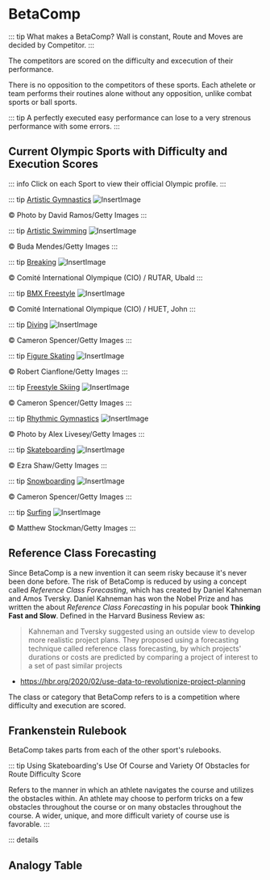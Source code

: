 # BetaComp 

::: tip What makes a BetaComp?
Wall is constant, <route>Route</route> and Moves are decided by Competitor.
:::


The competitors are scored on the difficulty and excecution of their performance.

There is no opposition to the competitors of these sports. Each athelete or team performs their routines alone without any opposition, unlike combat sports or ball sports.

::: tip A perfectly executed easy performance can lose to a very strenous performance with some errors.
:::

## Current Olympic Sports with Difficulty and Execution Scores 

::: info Click on each Sport to view their official Olympic profile. 
:::


::: tip [Artistic Gymnastics](https://olympics.com/en/sports/artistic-gymnastics/)
![InsertImage](/ArtisticGymnastics.png)

© Photo by David Ramos/Getty Images
:::

::: tip [Artistic Swimming](https://olympics.com/en/sports/artistic-swimming/)
![InsertImage](/ArtisticSwimming.png)

© Buda Mendes/Getty Images
:::

::: tip [Breaking](https://olympics.com/en/sports/breaking/)
![InsertImage](/Breaking.png)

© Comité International Olympique (CIO) / RUTAR, Ubald
:::

::: tip [BMX Freestyle](https://olympics.com/en/sports/cycling-bmx-freestyle/)
![InsertImage](/BMX.png)

© Comité International Olympique (CIO) / HUET, John
:::

::: tip [Diving](https://olympics.com/en/sports/diving/)
![InsertImage](/Diving.png)

© Cameron Spencer/Getty Images
:::

::: tip [Figure Skating](https://olympics.com/en/sports/figure-skating/)
![InsertImage](/Figureskating.png)

© Robert Cianflone/Getty Images
:::

::: tip [Freestyle Skiing](https://olympics.com/en/sports/freestyle-skiing/)
![InsertImage](/Ski.png)

© Cameron Spencer/Getty Images
:::

::: tip [Rhythmic Gymnastics](https://olympics.com/en/sports/rhythmic-gymnastics/)
![InsertImage](/RhythmicGymnastics.png)

© Photo by Alex Livesey/Getty Images
:::

::: tip [Skateboarding](https://olympics.com/en/sports/skateboarding/)
![InsertImage](/Skateboard/Skateboard.png)

© Ezra Shaw/Getty Images
:::

::: tip [Snowboarding](https://olympics.com/en/sports/snowboard/)
![InsertImage](/Snowboard.png)

© Cameron Spencer/Getty Images
:::

::: tip [Surfing](https://olympics.com/en/sports/surfing/)
![InsertImage](/Surfing.png)
 
© Matthew Stockman/Getty Images
:::

## Reference Class Forecasting

Since BetaComp is a new invention it can seem risky because it's never been done before. The risk of BetaComp is reduced by using a concept called *Reference Class Forecasting*, which has created by Daniel Kahneman and Amos Tversky. Daniel Kahneman has won the Nobel Prize and has written the about *Reference Class Forecasting* in his popular book **Thinking Fast and Slow**. Defined in the Harvard Business Review as:

> Kahneman and Tversky suggested using an outside view to develop more realistic project plans. They proposed using a forecasting technique called reference class forecasting, by which projects' durations or costs are predicted by comparing a project of interest to a set of past similar projects
- https://hbr.org/2020/02/use-data-to-revolutionize-project-planning

The class or category that BetaComp refers to is a competition where difficulty and execution are scored.


## Frankenstein Rulebook

BetaComp takes parts from each of the other sport's rulebooks.

::: tip Using Skateboarding's Use Of Course and Variety Of Obstacles for <route>Route</route> Difficulty Score 

Refers to the manner in which an athlete navigates the course and utilizes the
obstacles within. An athlete may choose to perform tricks on a few obstacles throughout the
course or on many obstacles throughout the course. A wider, unique, and more difficult variety
of course use is favorable.
:::

::: details






## Analogy Table 
